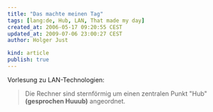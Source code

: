 ```yaml
---
title: "Das machte meinen Tag"
tags: [lang:de, Hub, LAN, That made my day]
created_at: 2006-05-17 09:20:55 CEST
updated_at: 2009-07-06 23:00:27 CEST
author: Holger Just

kind: article
publish: true
---
```


Vorlesung zu LAN-Technologien:
>Die Rechner sind sternförmig um einen zentralen Punkt "Hub" **(gesprochen Huuub)** angeordnet.